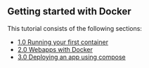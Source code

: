 ## Getting started with Docker 

This tutorial consists of the following sections:

* [1.0 Running your first container](chapters/alpine.md)
* [2.0 Webapps with Docker](chapters/webapps.md)
* [3.0 Deploying an app using compose](chapters/votingapp.md)

